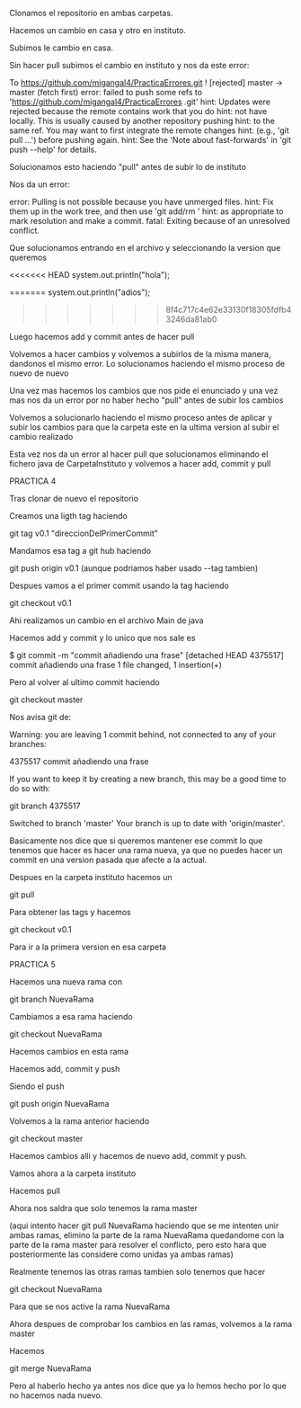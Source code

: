 Clonamos el repositorio en ambas carpetas.

Hacemos un cambio en casa y otro en instituto.

Subimos le cambio en casa.

Sin hacer pull subimos el cambio en instituto y nos da este error:

To https://github.com/migangal4/PracticaErrores.git
 ! [rejected]        master -> master (fetch first)
error: failed to push some refs to 'https://github.com/migangal4/PracticaErrores
.git'
hint: Updates were rejected because the remote contains work that you do
hint: not have locally. This is usually caused by another repository pushing
hint: to the same ref. You may want to first integrate the remote changes
hint: (e.g., 'git pull ...') before pushing again.
hint: See the 'Note about fast-forwards' in 'git push --help' for details.

Solucionamos esto haciendo "pull" antes de subir lo de instituto

Nos da un error:

error: Pulling is not possible because you have unmerged files.
hint: Fix them up in the work tree, and then use 'git add/rm <file>'
hint: as appropriate to mark resolution and make a commit.
fatal: Exiting because of an unresolved conflict.

Que solucionamos entrando en el archivo y seleccionando la version que queremos

<<<<<<< HEAD
		system.out.println("hola");

=======
		system.out.println("adios");
>>>>>>> 8f4c717c4e62e33130f18305fdfb43246da81ab0

Luego hacemos add y commit antes de hacer pull

Volvemos a hacer cambios y volvemos a subirlos de la misma manera, dandonos el mismo error. Lo solucionamos haciendo el mismo proceso de nuevo de nuevo

Una vez mas hacemos los cambios que nos pide el enunciado y una vez mas nos da un error por no haber hecho "pull" antes de subir los cambios

Volvemos a solucionarlo haciendo el mismo proceso antes de aplicar y subir los cambios para que la carpeta este en la ultima version al subir el cambio realizado

Esta vez nos da un error al hacer pull que solucionamos eliminando el fichero java de CarpetaInstituto y volvemos a hacer add, commit y pull


PRACTICA 4

Tras clonar de nuevo el repositorio 

Creamos una ligth tag haciendo

git tag v0.1 "direccionDelPrimerCommit"

Mandamos esa tag a git hub haciendo

git push origin v0.1 (aunque podriamos haber usado --tag tambien)

Despues vamos a el primer commit usando la tag  haciendo

git checkout v0.1

Ahi realizamos un cambio en el archivo Main de java

Hacemos add y commit y lo unico que nos sale es


$ git commit -m "commit añadiendo una frase"
[detached HEAD 4375517] commit añadiendo una frase
 1 file changed, 1 insertion(+)


Pero al volver al ultimo commit haciendo 

git checkout master

Nos avisa git de:

Warning: you are leaving 1 commit behind, not connected to
any of your branches:

  4375517 commit añadiendo una frase

If you want to keep it by creating a new branch, this may be a good time
to do so with:

 git branch <new-branch-name> 4375517

Switched to branch 'master'
Your branch is up to date with 'origin/master'.

Basicamente nos dice que si queremos mantener ese commit lo que tenemos que hacer es hacer una rama nueva, ya que no puedes hacer un commit en una version pasada que afecte a la actual.

Despues en la carpeta instituto hacemos un 

git pull 

Para obtener las tags y hacemos 

git checkout v0.1

Para ir a la primera version en esa carpeta




PRACTICA 5

Hacemos una nueva rama con 

git branch NuevaRama

Cambiamos a esa rama haciendo 

git checkout NuevaRama

Hacemos cambios en esta rama

Hacemos add, commit  y push

Siendo el push 

git push origin NuevaRama

Volvemos a la rama anterior haciendo 

git checkout master

Hacemos cambios alli y hacemos de nuevo add, commit y push.

Vamos ahora a la carpeta instituto

Hacemos pull

Ahora nos saldra que solo tenemos la rama master

(aqui intento hacer git pull NuevaRama haciendo que se me intenten unir ambas ramas, elimino la parte de la rama NuevaRama quedandome con la parte de la rama master para resolver el conflicto, pero esto hara que posteriormente  las considere como unidas ya ambas ramas)

Realmente tenemos las otras ramas tambien solo tenemos que hacer

git checkout NuevaRama

Para que se nos active la rama NuevaRama

Ahora despues de comprobar los cambios en las ramas, volvemos a la rama master

Hacemos

git merge NuevaRama

Pero al haberlo hecho ya antes nos dice que ya lo hemos hecho por lo que no hacemos nada nuevo.